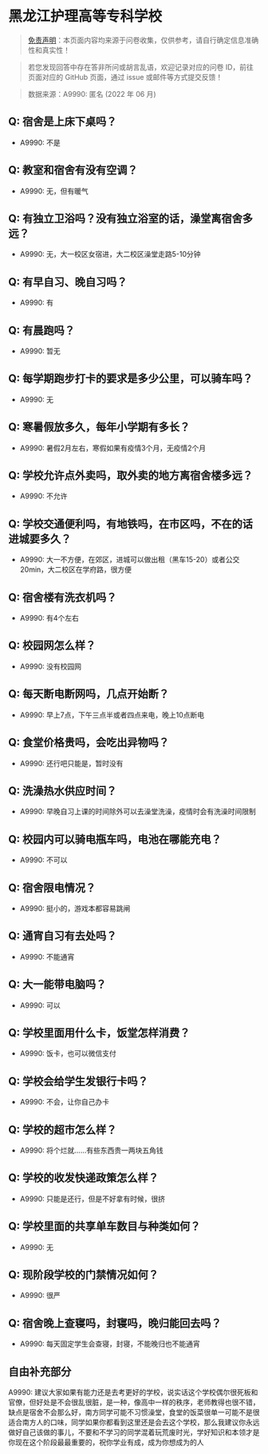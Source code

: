 # 黑龙江护理高等专科学校

> [免责声明](https://colleges.chat/#_3)：本页面内容均来源于问卷收集，仅供参考，请自行确定信息准确性和真实性！

> 若您发现回答中存在答非所问或胡言乱语，欢迎记录对应的问卷 ID，前往页面对应的 GitHub 页面，通过 issue 或邮件等方式提交反馈！

> 数据来源：A9990: 匿名 (2022 年 06 月)

## Q: 宿舍是上床下桌吗？

- A9990: 不是

## Q: 教室和宿舍有没有空调？

- A9990: 无，但有暖气

## Q: 有独立卫浴吗？没有独立浴室的话，澡堂离宿舍多远？

- A9990: 无，大一校区女宿进，大二校区澡堂走路5-10分钟

## Q: 有早自习、晚自习吗？

- A9990: 有

## Q: 有晨跑吗？

- A9990: 暂无

## Q: 每学期跑步打卡的要求是多少公里，可以骑车吗？

- A9990: 无

## Q: 寒暑假放多久，每年小学期有多长？

- A9990: 暑假2月左右，寒假如果有疫情3个月，无疫情2个月

## Q: 学校允许点外卖吗，取外卖的地方离宿舍楼多远？

- A9990: 不允许

## Q: 学校交通便利吗，有地铁吗，在市区吗，不在的话进城要多久？

- A9990: 大一不方便，在郊区，进城可以做出租（黑车15-20）或者公交20min，大二校区在学府路，很方便

## Q: 宿舍楼有洗衣机吗？

- A9990: 有4个左右

## Q: 校园网怎么样？

- A9990: 没有校园网

## Q: 每天断电断网吗，几点开始断？

- A9990: 早上7点，下午三点半或者四点来电，晚上10点断电

## Q: 食堂价格贵吗，会吃出异物吗？

- A9990: 还行吧只能是，暂时没有

## Q: 洗澡热水供应时间？

- A9990: 早晚自习上课的时间除外可以去澡堂洗澡，疫情时会有洗澡时间限制

## Q: 校园内可以骑电瓶车吗，电池在哪能充电？

- A9990: 不可以

## Q: 宿舍限电情况？

- A9990: 挺小的，游戏本都容易跳闸

## Q: 通宵自习有去处吗？

- A9990: 不能通宵

## Q: 大一能带电脑吗？

- A9990: 可以

## Q: 学校里面用什么卡，饭堂怎样消费？

- A9990: 饭卡，也可以微信支付

## Q: 学校会给学生发银行卡吗？

- A9990: 不会，让你自己办卡

## Q: 学校的超市怎么样？

- A9990: 将个烂就……有些东西贵一两块五角钱

## Q: 学校的收发快递政策怎么样？

- A9990: 只能是还行，但是不好拿有时候，很挤

## Q: 学校里面的共享单车数目与种类如何？

- A9990: 无

## Q: 现阶段学校的门禁情况如何？

- A9990: 很严

## Q: 宿舍晚上查寝吗，封寝吗，晚归能回去吗？

- A9990: 每天固定学生会查寝，封寝，不能晚归也不能通宵

## 自由补充部分

A9990: 建议大家如果有能力还是去考更好的学校，说实话这个学校偶尔很死板和官僚，但好处是不会很乱很脏，是一种，像高中一样的秩序，老师教得也很不错，缺点是宿舍不会那么好，南方同学可能不习惯澡堂，食堂的饭菜很单一可能不是很适合南方人的口味，同学如果你都看到这里还是会去这个学校，那么我建议你永远做好自己该做的事儿，不要和不学习的同学混着玩荒废时光，学好知识和本领才是你现在这个阶段最最重要的，祝你学业有成，成为你想成为的人